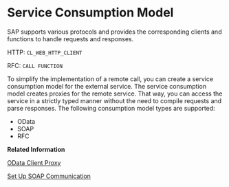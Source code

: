 <!-- loiobeda304ecf984c3c843be65d4cd73b02 -->

# Service Consumption Model



SAP supports various protocols and provides the corresponding clients and functions to handle requests and responses.

HTTP: `CL_WEB_HTTP_CLIENT`

RFC: `CALL FUNCTION`

To simplify the implementation of a remote call, you can create a service consumption model for the external service. The service consumption model creates proxies for the remote service. That way, you can access the service in a strictly typed manner without the need to compile requests and parse responses. The following consumption model types are supported:

-   OData
-   SOAP
-   RFC

**Related Information**  


[OData Client Proxy](odata-client-proxy-0d92f49.md "")

[Set Up SOAP Communication](set-up-soap-communication-8b6723b.md "Developers can consume synchronous SOAP-based Web services for outbound communication from the ABAP environment.")

